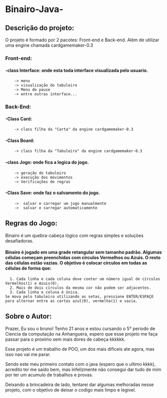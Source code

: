 # Binairo-Java-


## Descrição do projeto: 

O projeto é formado por 2 pacotes: Front-end e Back-end. Além de utilizar uma engine chamada cardgamemaker-0.3 

### Front-end:

  #### -class Interface: onde esta toda interface visualizada pelo usuario.
        -> menu 
        -> visualização do tabuleiro
        -> Menu de pause
        -> entre outras interface...


### Back-End:

  #### -Class Card:
        -> class filha da "Carta" da engine cardgamemaker-0.3 
        
  #### -Class Board:
        -> class filha da "Tabuleiro" da engine cardgamemaker-0.3 

  #### -class Jogo: onde fica a logica do jogo.
        -> geração do tabuleiro
        -> execução dos movimentos
        -> Verificações de regras

  #### -Class Save: onde faz o salvamento do jogo.
        ->  salvar e carregar um jogo manualmente
        ->  salvar e carregar automaticamente 
      


  
  ## Regras do Jogo: 

Binairo é um quebra-cabeça lógico com regras simples e soluções desafiadoras.

#### Binairo é jogado em uma grade retangular sem tamanho padrão. Algumas células começam preenchidas com círculos Vermelhos ou Azuis. O resto das células estão vazias. O objetivo é colocar círculos em todas as células de forma que:
      1. Cada linha e cada coluna deve conter um número igual de círculos Vermelhos(1) e Azuis(0).
      2. Mais de dois círculos da mesma cor não podem ser adjacentes.
      3. Cada linha e coluna é única.
    Se mova pelo tabuleiro utilizando as setas, pressione ENTER/ESPAÇO para alternar entre as cartas azul(0), vermelha(1) e vazia.



  ## Sobre o Autor:

  Prazer, Eu sou o bruno! Tenho 21 anos e estou cursando o 5° periodo de Ciencia da computação na Anhanguera, espero que esse projeto me faça passar para o proximo sem mais dores de cabeça kkkkkk.
  
  Esse projeto é um trabalho de POO, um dos mais dificeis ate agora, mas isso nao vai me parar.
  
  Sendo este meu primeiro contato com o java (espero que o ultimo kkkk), acredito ter me saido bem, mas infelizmente não consegui dar tudo de mim por ter um acumulo de trabalhos e provas.

  Deixando a brincadeira de lado, tentarei dar algumas melhoradas nesse projeto, com o objetivo de deixar o codigo mais limpo e legivel.
